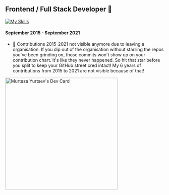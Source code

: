 ## Frontend / Full Stack Developer 👋

[![My Skills](https://skillicons.dev/icons?i=vue,typescript,pinia,nuxt,next,svelte,alpinejs,tailwind,scss,laravel,mysql,figma,vscode,vite,git,notion&theme=dark&perline=9)](https://skillicons.dev)
  
#### September 2015 -  September 2021
- 📌 Contributions 2015-2021 not visible anymore due to leaving a organisation. If you dip out of the organisation without starring the repos you've been grinding on, those commits won't show up on your contribution chart. It's like they never happened. So hit that star before you split to keep your GitHub street cred intact! My 6 years of contributions from 2015 to 2021 are not visible because of that!

<a href="https://app.daily.dev/myurtsev"><img src="https://api.daily.dev/devcards/v2/zsYrypcqShdVr7a2DXeOI.png?r=krt" width="356" alt="Murtaza Yurtsev's Dev Card"/></a>
